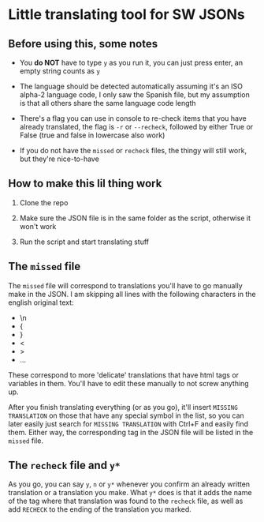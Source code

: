 # Little translating tool for SW JSONs

## Before using this, some notes

- You **do NOT** have to type `y` as you run it, you can just press enter, an empty string counts as `y`

- The language should be detected automatically assuming it's an ISO alpha-2 language code, I only saw the Spanish file, but my assumption is that all others share the same language code length

- There's a flag you can use in console to re-check items that you have already translated, the flag is `-r` or `--recheck`, followed by either True or False (true and false in lowercase also work)

- If you do not have the `missed` or `recheck` files, the thingy will still work, but they're nice-to-have

## How to make this lil thing work

1. Clone the repo

2. Make sure the JSON file is in the same folder as the script, otherwise it won't work
  
3. Run the script and start translating stuff

## The `missed` file

The `missed` file will correspond to translations you'll have to go manually make in the JSON. I am skipping all lines with the following characters in the english original text: 
- \n
- {
- }
- <
- \>
- …

These correspond to more 'delicate' translations that have html tags or variables in them. You'll have to edit these manually to not screw anything up.

After you finish translating everything (or as you go), it'll insert `MISSING TRANSLATION` on those that have any special symbol in the list, so you can later easily just search for `MISSING TRANSLATION` with Ctrl+F and easily find them. Either way, the corresponding tag in the JSON file will be listed in the `missed` file.

## The `recheck` file and `y*`

As you go, you can say `y`, `n` or `y*` whenever you confirm an already written translation or a translation you make. What `y*` does is that it adds the name of the tag where that translation was found to the `recheck` file, as well as add `RECHECK` to the ending of the translation you marked.
